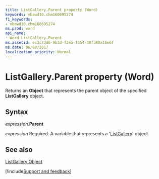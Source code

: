 ```yaml
---
title: ListGallery.Parent property (Word)
keywords: vbawd10.chm160695274
f1_keywords:
- vbawd10.chm160695274
ms.prod: word
api_name:
- Word.ListGallery.Parent
ms.assetid: ec3c73d6-9b3d-f2ea-f354-38fa80a16e6f
ms.date: 06/08/2017
localization_priority: Normal
---
```



# ListGallery.Parent property (Word)

Returns an  **Object** that represents the parent object of the specified **ListGallery** object.


## Syntax

_expression_.**Parent**

_expression_ Required. A variable that represents a '[ListGallery](Word.ListGallery.md)' object.


## See also


[ListGallery Object](Word.ListGallery.md)

[!include[Support and feedback](~/includes/feedback-boilerplate.md)]